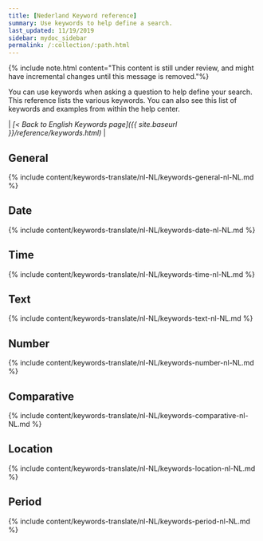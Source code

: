 ```yaml
---
title: [Nederland Keyword reference]
summary: Use keywords to help define a search.
last_updated: 11/19/2019
sidebar: mydoc_sidebar
permalink: /:collection/:path.html
---
```

{% include note.html content="This content is still under review, and might have incremental changes until this message is removed."%}

You can use keywords when asking a question to help define your search. This
reference lists the various keywords. You can also see this list of keywords and
examples from within the help center.

| _[< Back to English Keywords page]({{ site.baseurl }}/reference/keywords.html)_ |

## General

{% include content/keywords-translate/nl-NL/keywords-general-nl-NL.md %}

## Date

{% include content/keywords-translate/nl-NL/keywords-date-nl-NL.md %}

## Time

{% include content/keywords-translate/nl-NL/keywords-time-nl-NL.md %}

## Text

{% include content/keywords-translate/nl-NL/keywords-text-nl-NL.md %}

## Number

{% include content/keywords-translate/nl-NL/keywords-number-nl-NL.md %}

## Comparative

{% include content/keywords-translate/nl-NL/keywords-comparative-nl-NL.md %}

## Location

{% include content/keywords-translate/nl-NL/keywords-location-nl-NL.md %}

## Period

{% include content/keywords-translate/nl-NL/keywords-period-nl-NL.md %}

<!-- ## Help

{% include content/keywords-translate/nl-NL/keywords-help-nl-NL.md %} -->
